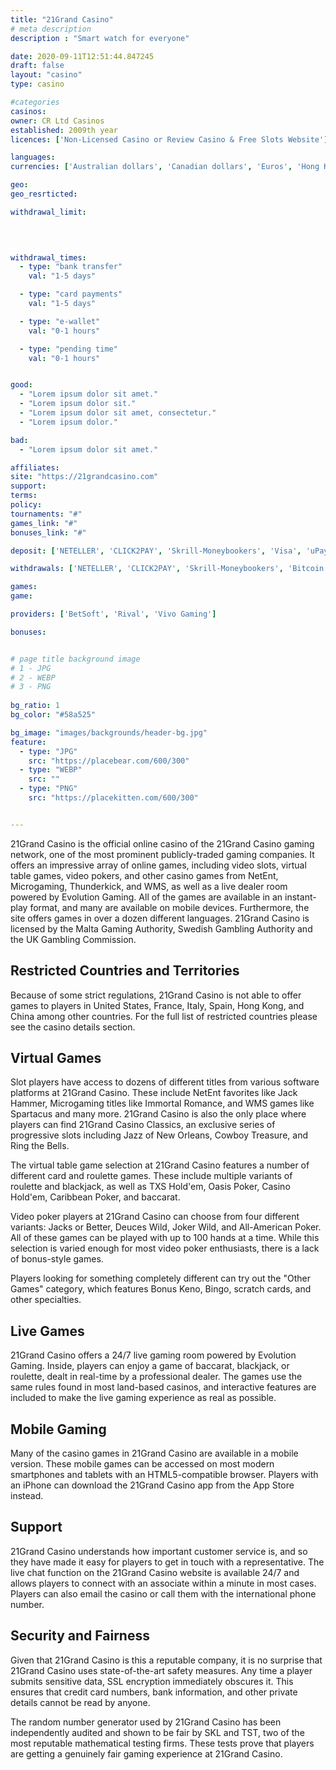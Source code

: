 ```yaml
---
title: "21Grand Casino"
# meta description
description : "Smart watch for everyone"

date: 2020-09-11T12:51:44.847245
draft: false
layout: "casino" 
type: casino

#categories
casinos: 
owner: CR Ltd Casinos
established: 2009th year
licences: ['Non-Licensed Casino or Review Casino & Free Slots Website']

languages: 
currencies: ['Australian dollars', 'Canadian dollars', 'Euros', 'Hong Kong dollars', 'Japanese yen', 'New Zealand dollars', 'Norwegian kroner', 'British pounds sterling', 'Singapore dollars', 'South African Rand', 'US dollars', 'Denmark kroner']

geo: 
geo_resrticted: 

withdrawal_limit:

  
  

withdrawal_times:
  - type: "bank transfer"
    val: "1-5 days"

  - type: "card payments"
    val: "1-5 days"

  - type: "e-wallet"
    val: "0-1 hours"

  - type: "pending time"
    val: "0-1 hours"


good:
  - "Lorem ipsum dolor sit amet."
  - "Lorem ipsum dolor sit."
  - "Lorem ipsum dolor sit amet, consectetur."
  - "Lorem ipsum dolor."

bad:
  - "Lorem ipsum dolor sit amet."

affiliates: 
site: "https://21grandcasino.com"
support: 
terms:
policy:
tournaments: "#"
games_link: "#"
bonuses_link: "#"

deposit: ['NETELLER', 'CLICK2PAY', 'Skrill-Moneybookers', 'Visa', 'uPayCard', 'MasterCard', 'paysafecard', 'Neosurf', 'Postepay', 'CASHlib', 'SOFORT Banking', 'Giropay']

withdrawals: ['NETELLER', 'CLICK2PAY', 'Skrill-Moneybookers', 'Bitcoin', 'uPayCard', 'Bank Wire Transfer']

games: 
game:

providers: ['BetSoft', 'Rival', 'Vivo Gaming']

bonuses:


# page title background image 
# 1 - JPG
# 2 - WEBP
# 3 - PNG
 
bg_ratio: 1 
bg_color: "#58a525" 

bg_image: "images/backgrounds/header-bg.jpg"
feature:
  - type: "JPG"
    src: "https://placebear.com/600/300"   
  - type: "WEBP"
    src: ""
  - type: "PNG"
    src: "https://placekitten.com/600/300"   


---
```


21Grand Casino is the official online casino of the 21Grand Casino gaming network, one of the most prominent publicly-traded gaming companies. It offers an impressive array of online games, including video slots, virtual table games, video pokers, and other casino games from NetEnt, Microgaming, Thunderkick, and WMS, as well as a live dealer room powered by Evolution Gaming. All of the games are available in an instant-play format, and many are available on mobile devices. Furthermore, the site offers games in over a dozen different languages. 21Grand Casino is licensed by the Malta Gaming Authority, Swedish Gambling Authority and the UK Gambling Commission.

## Restricted Countries and Territories
Because of some strict regulations, 21Grand Casino is not able to offer games to players in United States, France, Italy, Spain, Hong Kong, and China among other countries. For the full list of restricted countries please see the casino details section.

## Virtual Games
Slot players have access to dozens of different titles from various software platforms at 21Grand Casino. These include NetEnt favorites like Jack Hammer, Microgaming titles like Immortal Romance, and WMS games like Spartacus and many more. 21Grand Casino is also the only place where players can find 21Grand Casino Classics, an exclusive series of progressive slots including Jazz of New Orleans, Cowboy Treasure, and Ring the Bells.

The virtual table game selection at 21Grand Casino features a number of different card and roulette games. These include multiple variants of roulette and blackjack, as well as TXS Hold'em, Oasis Poker, Casino Hold'em, Caribbean Poker, and baccarat.

Video poker players at 21Grand Casino can choose from four different variants: Jacks or Better, Deuces Wild, Joker Wild, and All-American Poker. All of these games can be played with up to 100 hands at a time. While this selection is varied enough for most video poker enthusiasts, there is a lack of bonus-style games.

Players looking for something completely different can try out the "Other Games" category, which features Bonus Keno, Bingo, scratch cards, and other specialties.

## Live Games
21Grand Casino offers a 24/7 live gaming room powered by Evolution Gaming. Inside, players can enjoy a game of baccarat, blackjack, or roulette, dealt in real-time by a professional dealer. The games use the same rules found in most land-based casinos, and interactive features are included to make the live gaming experience as real as possible.

## Mobile Gaming
Many of the casino games in 21Grand Casino are available in a mobile version. These mobile games can be accessed on most modern smartphones and tablets with an HTML5-compatible browser. Players with an iPhone can download the 21Grand Casino app from the App Store instead.

## Support
21Grand Casino understands how important customer service is, and so they have made it easy for players to get in touch with a representative. The live chat function on the 21Grand Casino website is available 24/7 and allows players to connect with an associate within a minute in most cases. Players can also email the casino or call them with the international phone number.

## Security and Fairness
Given that 21Grand Casino is this a reputable company, it is no surprise that 21Grand Casino uses state-of-the-art safety measures. Any time a player submits sensitive data, SSL encryption immediately obscures it. This ensures that credit card numbers, bank information, and other private details cannot be read by anyone.

The random number generator used by 21Grand Casino has been independently audited and shown to be fair by SKL and TST, two of the most reputable mathematical testing firms. These tests prove that players are getting a genuinely fair gaming experience at 21Grand Casino.